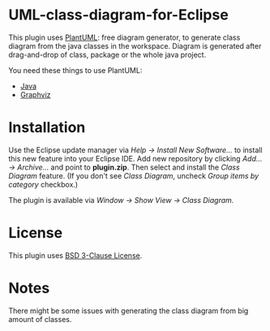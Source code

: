 # UML-class-diagram-for-Eclipse
This plugin uses [PlantUML](https://plantuml.com/): free diagram generator, to generate class diagram from the java classes in the workspace. Diagram is generated after drag-and-drop of class, package or the whole java project.

You need these things to use PlantUML:
- [Java](https://www.java.com/en/download/)
- [Graphviz](https://plantuml.com/graphviz-dot)

# Installation
Use the Eclipse update manager via *Help -> Install New Software...* to install this new feature into your Eclipse IDE.
Add new repository by clicking *Add... -> Archive...* and point to **plugin.zip**. Then select and install the *Class Diagram* feature. (If you don't see *Class Diagram*, uncheck *Group items by category* checkbox.)

The plugin is available via *Window -> Show View -> Class Diagram*.

# License
This plugin uses [BSD 3-Clause License](https://opensource.org/license/bsd-3-clause/).

# Notes
There might be some issues with generating the class diagram from big amount of classes.
